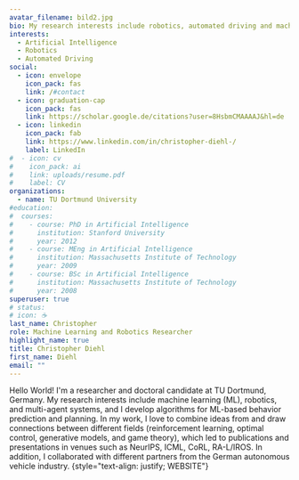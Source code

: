 ```yaml
---
avatar_filename: bild2.jpg
bio: My research interests include robotics, automated driving and machine learning.
interests:
  - Artificial Intelligence
  - Robotics
  - Automated Driving
social:
  - icon: envelope
    icon_pack: fas
    link: /#contact
  - icon: graduation-cap
    icon_pack: fas
    link: https://scholar.google.de/citations?user=8HsbmCMAAAAJ&hl=de
  - icon: linkedin
    icon_pack: fab
    link: https://www.linkedin.com/in/christopher-diehl-/
    label: LinkedIn
#  - icon: cv
#    icon_pack: ai
#    link: uploads/resume.pdf
#    label: CV
organizations:
  - name: TU Dortmund University
#education:
#  courses:
#    - course: PhD in Artificial Intelligence
#      institution: Stanford University
#      year: 2012
#    - course: MEng in Artificial Intelligence
#      institution: Massachusetts Institute of Technology
#      year: 2009
#    - course: BSc in Artificial Intelligence
#      institution: Massachusetts Institute of Technology
#      year: 2008
superuser: true
# status:
# icon: ☕️
last_name: Christopher
role: Machine Learning and Robotics Researcher
highlight_name: true
title: Christopher Diehl
first_name: Diehl
email: ""
---
```


Hello World! 
I'm a researcher and doctoral candidate at TU Dortmund, Germany. My research interests include machine learning (ML), robotics, and multi-agent systems, and I develop algorithms for ML-based behavior prediction and planning. In my work, I love to combine ideas from and draw connections between different fields (reinforcement learning, optimal control, generative models, and game theory), which led to publications and presentations in venues such as NeurIPS, ICML, CoRL, RA-L/IROS. In addition, I collaborated with different partners from the German autonomous vehicle industry. 
{style="text-align: justify; WEBSITE"}
